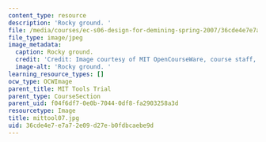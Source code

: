 ```yaml
---
content_type: resource
description: 'Rocky ground. '
file: /media/courses/ec-s06-design-for-demining-spring-2007/36cde4e7e7a72e09d27eb0fdbcaebe9d_mittool07.jpg
file_type: image/jpeg
image_metadata:
  caption: Rocky ground.
  credit: 'Credit: Image courtesy of MIT OpenCourseWare, course staff, and students.'
  image-alt: 'Rocky ground. '
learning_resource_types: []
ocw_type: OCWImage
parent_title: MIT Tools Trial
parent_type: CourseSection
parent_uid: f04f6df7-0e0b-7044-0df8-fa2903258a3d
resourcetype: Image
title: mittool07.jpg
uid: 36cde4e7-e7a7-2e09-d27e-b0fdbcaebe9d
---
```

